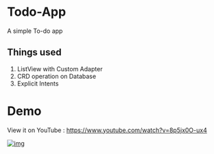 # Todo-App
A simple To-do app
## Things used
1. ListView with Custom Adapter
2. CRD operation on Database
3. Explicit Intents
# Demo
View it on YouTube : https://www.youtube.com/watch?v=8p5jx0O-ux4

[![img](https://i.ibb.co/wsBYF0k/collage-2.jpg)](https://www.youtube.com/watch?v=8p5jx0O-ux4)
